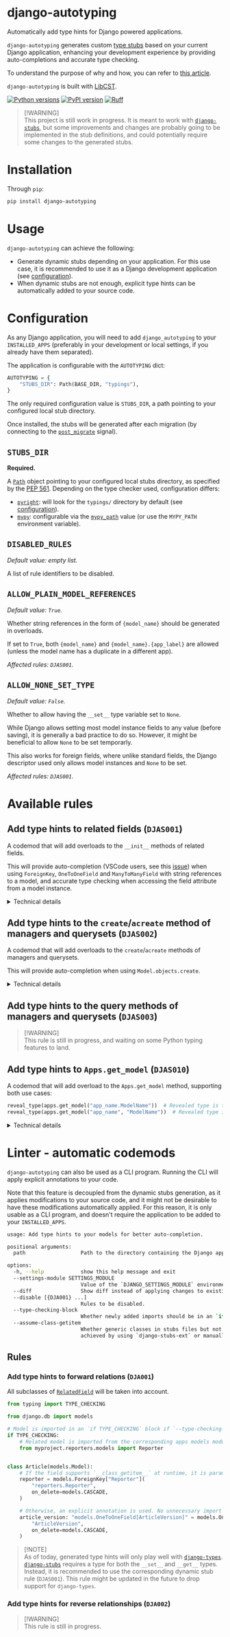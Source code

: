 # django-autotyping

Automatically add type hints for Django powered applications.

`django-autotyping` generates custom [type stubs](https://typing.readthedocs.io/en/latest/source/stubs.html) based on your current Django application, enhancing your development experience
by providing auto-completions and accurate type checking.

To understand the purpose of why and how, you can refer to [this article](https://viicos.github.io/posts/an-alternative-to-the-django-mypy-plugin/).

`django-autotyping` is built with [LibCST](https://github.com/Instagram/LibCST/).

[![Python versions](https://img.shields.io/pypi/pyversions/django-autotyping.svg)](https://www.python.org/downloads/)
[![PyPI version](https://img.shields.io/pypi/v/django-autotyping.svg)](https://pypi.org/project/django-autotyping/)
[![Ruff](https://img.shields.io/endpoint?url=https://raw.githubusercontent.com/astral-sh/ruff/main/assets/badge/v2.json)](https://github.com/astral-sh/ruff)

> [!WARNING]\
> This project is still work in progress. It is meant to work with [`django-stubs`](https://github.com/typeddjango/django-stubs), but some improvements and changes are probably going to be
> implemented in the stub definitions, and could potentially require some changes to the generated stubs.

# Installation

Through `pip`:

```sh
pip install django-autotyping
```

# Usage

`django-autotyping` can achieve the following:
- Generate dynamic stubs depending on your application. For this use case, it is recommended
to use it as a Django development application (see [configuration](#configuration)).
- When dynamic stubs are not enough, explicit type hints can be automatically added to your source code.

# Configuration

As any Django application, you will need to add `django_autotyping` to your `INSTALLED_APPS` (preferably in your development or local settings, if you already have them separated).

The application is configurable with the `AUTOTYPING` dict:

```python
AUTOTYPING = {
    "STUBS_DIR": Path(BASE_DIR, "typings"),
}
```

The only required configuration value is `STUBS_DIR`, a path pointing to your configured local stub directory.

Once installed, the stubs will be generated after each migration (by connecting to the [`post_migrate`](https://docs.djangoproject.com/en/dev/ref/signals/#post-migrate) signal).

## `STUBS_DIR`

**Required.**

A [`Path`](https://docs.python.org/3/library/pathlib.html#pathlib.Path) object pointing to your
configured local stubs directory, as specified by the [PEP 561](https://peps.python.org/pep-0561/#type-checker-module-resolution-order). Depending on the type checker used, configuration differs:
- [`pyright`](https://github.com/microsoft/pyright/): will look for the `typings/` directory by default (see [configuration](https://microsoft.github.io/pyright/#/configuration?id=main-configuration-options)).
- [`mypy`](https://github.com/python/mypy/): configurable via the [`mypy_path`](https://mypy.readthedocs.io/en/stable/config_file.html#confval-mypy_path) value (or use the `MYPY_PATH` environment variable).

## `DISABLED_RULES`

_Default value: empty list._

A list of rule identifiers to be disabled.

## `ALLOW_PLAIN_MODEL_REFERENCES`

_Default value: `True`._

Whether string references in the form of `{model_name}` should be generated in overloads.

If set to `True`, both `{model_name}` and `{model_name}.{app_label}` are allowed
(unless the model name has a duplicate in a different app).

_Affected rules: `DJAS001`._

## `ALLOW_NONE_SET_TYPE`

_Default value: `False`._

Whether to allow having the `__set__` type variable set to `None`.

While Django allows setting most model instance fields to any value (before saving),
it is generally a bad practice to do so. However, it might be beneficial to allow `None`
to be set temporarly.

This also works for foreign fields, where unlike standard fields, the Django descriptor used
only allows model instances and `None` to be set.

_Affected rules: `DJAS001`._

# Available rules

## Add type hints to related fields (`DJAS001`)

A codemod that will add overloads to the `__init__` methods of related fields.

This will provide auto-completion (VSCode users, see this [issue](https://github.com/microsoft/pylance-release/issues/4428)) when using `ForeignKey`, `OneToOneField` and `ManyToManyField` with string references to a model, and accurate type checking when accessing the field attribute from a model instance.

<details>

<summary>Technical details</summary>

Stub files affected:
- `django-stubs/db/models/fields/related.pyi`

The following overloads will be created:

```python
class ForeignKey(ForeignObject[_ST, _GT]):
    # For each model, will add two overloads:
    # - 1st: `null: Literal[True]`, which will parametrize `ForeignKey` get types as `Optional`.
    # - 2nd: `null: Literal[False] = ...` (the default).
    # `to` is annotated as a `Literal`, with two values: {app_label}.{model_name} and {model_name}.
    # If two models from different apps have the same name, only the first form will be available.
    @overload
    def __init__(
        self: ForeignKey[MyModel | None, MyModel | None],
        to: Literal["MyModel", "myapp.MyModel"],
        ...
    ) -> None: ...
```
</details>

## Add type hints to the `create`/`acreate` method of managers and querysets (`DJAS002`)

A codemod that will add overloads to the `create`/`acreate` methods of managers and querysets.

This will provide auto-completion when using `Model.objects.create`.

<details>

<summary>Technical details</summary>

Stub files affected:
- `django-stubs/db/models/manager.pyi`
- `django-stubs/db/models/query.pyi`

This codemod makes use of the [PEP 692](https://peps.python.org/pep-0692/). If your type checker/LSP supports it, documentation is provided for each field if `help_text` was set.

</details>

## Add type hints to the query methods of managers and querysets (`DJAS003`)

> [!WARNING]\
> This rule is still in progress, and waiting on some Python typing features to land.

## Add type hints to `Apps.get_model` (`DJAS010`)

A codemod that will add overload to the `Apps.get_model` method, supporting both use cases:

```python
reveal_type(apps.get_model("app_name.ModelName"))  # Revealed type is type[ModelName]
reveal_type(apps.get_model("app_name", "ModelName"))  # Revealed type is type[ModelName]
```

<details>

<summary>Technical details</summary>

Stub files affected:
- `django-stubs/apps/registry.pyi`

</details>

# Linter - automatic codemods

`django-autotyping` can also be used as a CLI program. Running the CLI will apply explicit annotations to your code.

Note that this feature is decoupled from the dynamic stubs generation, as it applies modifications
to your source code, and it might not be desirable to have these modifications automatically applied. For this reason, it is only usable as a CLI program, and doesn't require the application
to be added to your `INSTALLED_APPS`.

```sh
usage: Add type hints to your models for better auto-completion.

positional arguments:
  path                  Path to the directory containing the Django application. This directory should contain your `manage.py` file.

options:
  -h, --help            show this help message and exit
  --settings-module SETTINGS_MODULE
                        Value of the `DJANGO_SETTINGS_MODULE` environment variable (a dotted Python path).
  --diff                Show diff instead of applying changes to existing files.
  --disable [{DJA001} ...]
                        Rules to be disabled.
  --type-checking-block
                        Whether newly added imports should be in an `if TYPE_CHECKING` block (avoids circular imports).
  --assume-class-getitem
                        Whether generic classes in stubs files but not at runtime should be assumed to have a `__class_getitem__` method. This can be
                        achieved by using `django-stubs-ext` or manually.
```

## Rules

### Add type hints to forward relations (`DJA001`)

All subclasses of [`RelatedField`](https://github.com/django/django/blob/0ee2b8c326d47387bacb713a3ab369fa9a7a22ee/django/db/models/fields/related.py#L91) will be taken into account.

```python
from typing import TYPE_CHECKING

from django.db import models

# Model is imported in an `if TYPE_CHECKING` block if `--type-checking-block` is used.
if TYPE_CHECKING:
    # Related model is imported from the corresponding apps models module:
    from myproject.reporters.models import Reporter


class Article(models.Model):
    # If the field supports `__class_getitem__` at runtime, it is parametrized directly:
    reporter = models.ForeignKey["Reporter"](
        "reporters.Reporter",
        on_delete=models.CASCADE,
    )

    # Otherwise, an explicit annotation is used. No unnecessary import if model is in the same file.
    article_version: "models.OneToOneField[ArticleVersion]" = models.OneToOneField(
        "ArticleVersion",
        on_delete=models.CASCADE,
    )
```

> [!NOTE]\
> As of today, generated type hints will only play well with [`django-types`](https://github.com/sbdchd/django-types). [`django-stubs`](https://github.com/typeddjango/django-stubs) requires a type for both the `__set__` and `__get__` types.
> Instead, it is recommended to use the corresponding dynamic stub rule (`DJAS001`). This rule might be updated in the future to drop support for `django-types`.

### Add type hints for reverse relationships (`DJA002`)

> [!WARNING]\
> This rule is still in progress.
